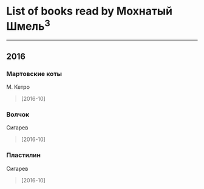 # List of books read by Мохнатый Шмель<sup>3</sup>
---

## 2016

### Мартовские коты
М. Кетро
> [2016-10] 


### Волчок
Сигарев
> [2016-10] 


### Пластилин
Сигарев
> [2016-10] 



